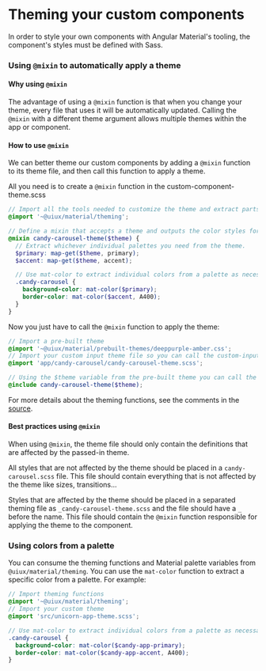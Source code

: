 # Theming your custom components
In order to style your own components with Angular Material's tooling, the component's styles must be defined with Sass.

### Using `@mixin` to automatically apply a theme

#### Why using `@mixin`
The advantage of using a `@mixin` function is that when you change your theme, every file that uses it will be automatically updated.
Calling the `@mixin` with a different theme argument allows multiple themes within the app or component.

#### How to use `@mixin`
We can better theme our custom components by adding a `@mixin` function to its theme file, and then call this function to apply a theme.

All you need is to create a `@mixin` function in the custom-component-theme.scss

```scss
// Import all the tools needed to customize the theme and extract parts of it
@import '~@uiux/material/theming';

// Define a mixin that accepts a theme and outputs the color styles for the component.
@mixin candy-carousel-theme($theme) {
  // Extract whichever individual palettes you need from the theme.
  $primary: map-get($theme, primary);
  $accent: map-get($theme, accent);

  // Use mat-color to extract individual colors from a palette as necessary.
  .candy-carousel {
    background-color: mat-color($primary);
    border-color: mat-color($accent, A400);
  }
}
```
Now you just have to call the `@mixin` function to apply the theme:

```scss
// Import a pre-built theme
@import '~@uiux/material/prebuilt-themes/deeppurple-amber.css';
// Import your custom input theme file so you can call the custom-input-theme function
@import 'app/candy-carousel/candy-carousel-theme.scss';

// Using the $theme variable from the pre-built theme you can call the theming function
@include candy-carousel-theme($theme);
```

For more details about the theming functions, see the comments in the
[source](https://github.com/angular/material2/blob/master/src/lib/core/theming/_theming.scss).

#### Best practices using `@mixin`
When using `@mixin`, the theme file should only contain the definitions that are affected by the passed-in theme.

All styles that are not affected by the theme should be placed in a `candy-carousel.scss` file. This file should contain everything that is not affected by the theme like sizes, transitions...

Styles that are affected by the theme should be placed in a separated theming file as `_candy-carousel-theme.scss` and the file should have a `_` before the name. This file should contain the `@mixin` function responsible for applying the theme to the component.


### Using colors from a palette
You can consume the theming functions and Material palette variables from `@uiux/material/theming`.
You can use the `mat-color` function to extract a specific color from a palette. For example:

```scss
// Import theming functions
@import '~@uiux/material/theming';
// Import your custom theme
@import 'src/unicorn-app-theme.scss';

// Use mat-color to extract individual colors from a palette as necessary.
.candy-carousel {
  background-color: mat-color($candy-app-primary);
  border-color: mat-color($candy-app-accent, A400);
}
```
